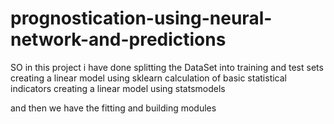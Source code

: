 # prognostication-using-neural-network-and-predictions
SO in this project i have done 
splitting the DataSet into training and test sets
creating a linear model using sklearn
calculation of basic statistical indicators
creating a linear model using statsmodels


and then we have the fitting and building modules
